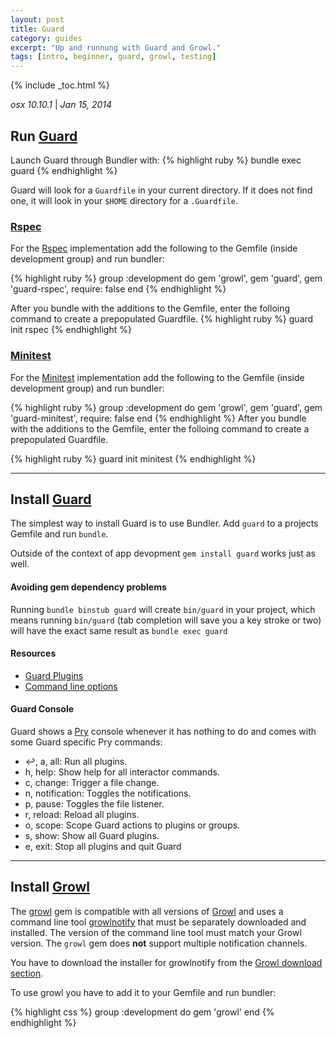 ```yaml
---
layout: post
title: Guard
category: guides
excerpt: "Up and runnung with Guard and Growl."
tags: [intro, beginner, guard, growl, testing]
---
```


{% include _toc.html %}

_osx 10.10.1_ | _Jan 15, 2014_

## Run [Guard][Guard]

Launch Guard through Bundler with:
{% highlight ruby %}
bundle exec guard
{% endhighlight %}

Guard will look for a `Guardfile` in your current directory. If it does not find one, it will look in your `$HOME` directory for a `.Guardfile`.

### [Rspec][guard-rspec]
For the [Rspec][guard-rspec] implementation add the following to the Gemfile (inside development group) and run bundler:

{% highlight ruby %}
group :development do
    gem 'growl',
    gem 'guard',
    gem 'guard-rspec', require: false
end
{% endhighlight %}

After you bundle with the additions to the Gemfile, enter the folloing command to create a prepopulated Guardfile.
{% highlight ruby %}
guard init rspec
{% endhighlight %}

### [Minitest][guard-minitest]
For the [Minitest][guard-minitest] implementation add the following to the Gemfile (inside development group) and run bundler:

{% highlight ruby %}
group :development do
    gem 'growl',
    gem 'guard',
    gem 'guard-minitest', require: false
end
{% endhighlight %}
After you bundle with the additions to the Gemfile, enter the folloing command to create a prepopulated Guardfile.

{% highlight ruby %}
guard init minitest
{% endhighlight %}
***



## Install [Guard][Guard]
The simplest way to install Guard is to use Bundler.
Add `guard` to a projects Gemfile and run `bundle`.

Outside of the context of app devopment `gem install guard` works just as well.

#### Avoiding gem dependency problems
Running `bundle binstub guard` will create `bin/guard` in your project, which means running `bin/guard` (tab completion will save you a key stroke or two) will have the exact same result as `bundle exec guard`

#### Resources
- [Guard Plugins]
- [Command line options]

#### Guard Console
Guard shows a [Pry][pry] console whenever it has nothing to do and comes with some Guard specific Pry commands:

- ↩, a, all: Run all plugins.
- h, help: Show help for all interactor commands.
- c, change: Trigger a file change.
- n, notification: Toggles the notifications.
- p, pause: Toggles the file listener.
- r, reload: Reload all plugins.
- o, scope: Scope Guard actions to plugins or groups.
- s, show: Show all Guard plugins.
- e, exit: Stop all plugins and quit Guard

***

## Install [Growl][Growl]
The [growl][growl_gem] gem is compatible with all versions of [Growl][Growl] and uses a command line tool [growlnotify][Growl] that must be separately downloaded and installed. The version of the command line tool must match your Growl version. The `growl` gem does **not** support multiple notification channels.

You have to download the installer for growlnotify from the [Growl download section][Growl].

To use growl you have to add it to your Gemfile and run bundler:

{% highlight css %}
group :development do
  gem 'growl'
end
{% endhighlight %}




[Guard]: https://github.com/guard/guard
[guard-rspec]: https://github.com/guard/guard-rspec
[guard-minitest]: https://github.com/guard/guard-minitest
[Growl]: http://growl.info/downloads
[growl_gem]: https://rubygems.org/gems/growl
[Bundler]: http://bundler.io/
[Guard Plugins]: https://rubygems.org/search?utf8=%E2%9C%93&query=guard-
[Command line options]: https://github.com/guard/guard/wiki/Command-line-options-for-Guard
[pry]: http://pryrepl.org/
